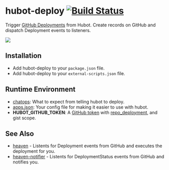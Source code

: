 # hubot-deploy [![Build Status](https://travis-ci.org/atmos/hubot-deploy.png?branch=master)](https://travis-ci.org/atmos/hubot-deploy)

Trigger [GitHub Deployments](http://developer.github.com/v3/repos/deployments/) from Hubot. Create records on GitHub and dispatch Deployment events to listeners.

![](https://f.cloud.github.com/assets/38/2331137/77036ef8-a444-11e3-97f6-68dab6975eeb.jpg)

## Installation

* Add hubot-deploy to your `package.json` file.
* Add hubot-deploy to your `external-scripts.json` file.

## Runtime Environment

* [chatops](doc/chatops.md): What to expect from telling hubot to deploy.
* [apps.json](doc/apps.json.md): Your config file for making it easier to use with hubot.
* **HUBOT\_GITHUB\_TOKEN**: A [GitHub token](https://github.com/settings/applications#personal-access-tokens) with [repo\_deployment](https://developer.github.com/v3/oauth/#scopes), and gist scope.

## See Also

* [heaven](https://github.com/atmos/heaven) - Listents for Deployment events from GitHub and executes the deployment for you.
* [heaven-notifier](https://github.com/atmos/heaven-notifier) - Listents for DeploymentStatus events from GitHub and notifies you.
